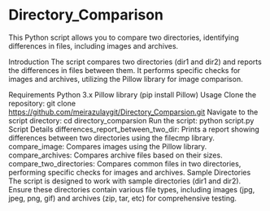 # Directory_Comparison

This Python script allows you to compare two directories, identifying differences in files, including images and archives.

Introduction
The script compares two directories (dir1 and dir2) and reports the differences in files between them.
It performs specific checks for images and archives, utilizing the Pillow library for image comparison.

Requirements
Python 3.x
Pillow library (pip install Pillow)
Usage
Clone the repository: git clone https://github.com/meirazulaygit/Directory_Comparsion.git
Navigate to the script directory: cd directory_comparsion
Run the script: python script.py
Script Details
differences_report_between_two_dir: Prints a report showing differences between two directories using the filecmp library.
compare_image: Compares images using the Pillow library.
compare_archives: Compares archive files based on their sizes.
compare_two_directories: Compares common files in two directories, performing specific checks for images and archives.
Sample Directories
The script is designed to work with sample directories (dir1 and dir2). Ensure these directories contain various file types,
including images (jpg, jpeg, png, gif) and archives (zip, tar, etc) for comprehensive testing.
